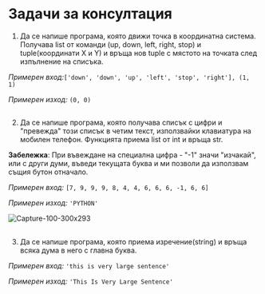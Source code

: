 ﻿# Задачи за консултация
1. Да се напише програма, която движи точка в координатна система. Получава list от команди (up, down, left, right, stop) и tuple(координати Х и Y) и връща нов tuple с мястото на точката след изпълнение на списъка.

*Примерен вход:*`['down', 'down', 'up', 'left', 'stop', 'right'], (1, 1)`

*Примерен изход:* `(0, 0)`
##
2. Да се напише програма, която получава списък с цифри и "превежда" този списък в четим текст, използвайки клавиатура на мобилен телефон. Функцията приема list от int и връща str.

**Забележка**: При въвеждане на специална цифра - "-1" значи "изчакай", или с други думи, въведи текущата буква и ми позволи да използвам същия бутон отначало.

*Примерен вход:* `[7, 9, 9, 9, 8, 4, 4, 6, 6, 6, -1, 6, 6]`

*Примерен изход:* `'PYTHON'`

![Capture-100-300x293](https://user-images.githubusercontent.com/105101729/200115664-610133fb-d60d-419c-a619-bb1bdad80a62.png)

##
3. Да се напише програма, която приема изречение(string) и връща всяка дума в него с главна буква.

*Примерен вход:* `'this is very large sentence'`

*Примерен изход:* `'This Is Very Large Sentence'`


